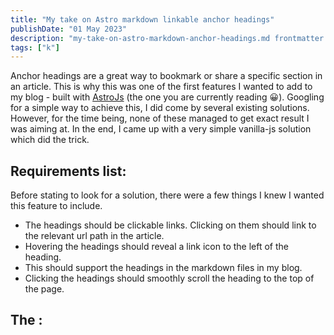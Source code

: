 ```yaml
---
title: "My take on Astro markdown linkable anchor headings"
publishDate: "01 May 2023"
description: "my-take-on-astro-markdown-anchor-headings.md frontmatter does not match collection"
tags: ["k"]
---
```


Anchor headings are a great way to bookmark or share a specific section in an article. This is why this was one of the first features I wanted to add to my blog - built with [AstroJs](https://docs.astro.build/en/getting-started/) (the one you are currently reading 😀). Googling for a simple way to achieve this, I did come by several existing solutions. However, for the time being, none of these managed to get exact result I was aiming at. In the end, I came up with a very simple vanilla-js solution which did the trick.

## Requirements list:

Before stating to look for a solution, there were a few things I knew I wanted this feature to include.

- The headings should be clickable links. Clicking on them should link to the relevant url path in the article.
- Hovering the headings should reveal a link icon to the left of the heading.
- This should support the headings in the markdown files in my blog.
- Clicking the headings should smoothly scroll the heading to the top of the page.

## The :
